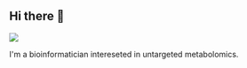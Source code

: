 ## Hi there 👋

[![](https://visitcount.itsvg.in/api?id=mvisani&label=Profile%20Views&color=2&icon=2&pretty=true)](https://visitcount.itsvg.in)

I'm a bioinformatician intereseted in untargeted metabolomics. 

